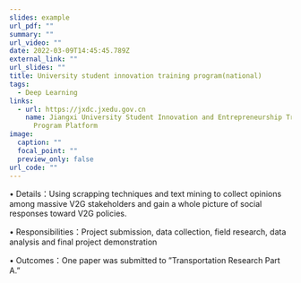 ```yaml
---
slides: example
url_pdf: ""
summary: ""
url_video: ""
date: 2022-03-09T14:45:45.789Z
external_link: ""
url_slides: ""
title: University student innovation training program(national)
tags:
  - Deep Learning
links:
  - url: https://jxdc.jxedu.gov.cn
    name: Jiangxi University Student Innovation and Entrepreneurship Training
      Program Platform
image:
  caption: ""
  focal_point: ""
  preview_only: false
url_code: ""
---
```

<!--StartFragment-->• Details：Using scrapping techniques and text mining to collect opinions among massive V2G stakeholders and gain a whole picture of social responses toward V2G policies.

 • Responsibilities：Project submission, data collection, field research, data analysis and final project demonstration 

• Outcomes：One paper was submitted to ”Transportation Research Part A.”<!--EndFragment-->